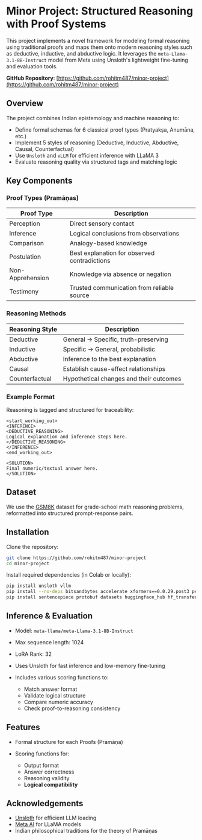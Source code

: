 
# Minor Project: Structured Reasoning with Proof Systems

This project implements a novel framework for modeling formal reasoning using traditional proofs and maps them onto modern reasoning styles such as deductive, inductive, and abductive logic. It leverages the `meta-Llama-3.1-8B-Instruct` model from Meta using Unsloth's lightweight fine-tuning and evaluation tools.

**GitHub Repository**: [https://github.com/rohitm487/minor-project](https://github.com/rohitm487/minor-project)

## Overview

The project combines Indian epistemology and machine reasoning to:

* Define formal schemas for 6 classical proof types (Pratyakṣa, Anumāna, etc.)
* Implement 5 styles of reasoning (Deductive, Inductive, Abductive, Causal, Counterfactual)
* Use `Unsloth` and `vLLM` for efficient inference with LLaMA 3
* Evaluate reasoning quality via structured tags and matching logic

## Key Components

### Proof Types (Pramāṇas)

| Proof Type       | Description                                  |
| ---------------- | -------------------------------------------- |
| Perception       | Direct sensory contact                       |
| Inference        | Logical conclusions from observations        |
| Comparison       | Analogy-based knowledge                      |
| Postulation      | Best explanation for observed contradictions |
| Non-Apprehension | Knowledge via absence or negation            |
| Testimony        | Trusted communication from reliable source   |

### Reasoning Methods

| Reasoning Style | Description                             |
| --------------- | --------------------------------------- |
| Deductive       | General → Specific, truth-preserving    |
| Inductive       | Specific → General, probabilistic       |
| Abductive       | Inference to the best explanation       |
| Causal          | Establish cause-effect relationships    |
| Counterfactual  | Hypothetical changes and their outcomes |

### Example Format

Reasoning is tagged and structured for traceability:

```text
<start_working_out>
<INFERENCE>
<DEDUCTIVE_REASONING>
Logical explanation and inference steps here.
</DEDUCTIVE_REASONING>
</INFERENCE>
<end_working_out>

<SOLUTION>
Final numeric/textual answer here.
</SOLUTION>
```

## Dataset

We use the [GSM8K](https://huggingface.co/datasets/openai/gsm8k) dataset for grade-school math reasoning problems, reformatted into structured prompt-response pairs.

## Installation

Clone the repository:

```bash
git clone https://github.com/rohitm487/minor-project
cd minor-project
```

Install required dependencies (in Colab or locally):

```bash
pip install unsloth vllm
pip install --no-deps bitsandbytes accelerate xformers==0.0.29.post3 peft trl==0.15.2 triton cut_cross_entropy unsloth_zoo
pip install sentencepiece protobuf datasets huggingface_hub hf_transfer
```

## Inference & Evaluation

* Model: `meta-llama/meta-Llama-3.1-8B-Instruct`
* Max sequence length: 1024
* LoRA Rank: 32
* Uses Unsloth for fast inference and low-memory fine-tuning
* Includes various scoring functions to:

  * Match answer format
  * Validate logical structure
  * Compare numeric accuracy
  * Check proof-to-reasoning consistency

## Features

* Formal structure for each Proofs (Pramāṇa)
* Scoring functions for:

  * Output format
  * Answer correctness
  * Reasoning validity
  * **Logical compatibility**
  

## Acknowledgements

* [Unsloth](https://github.com/unslothai/unsloth) for efficient LLM loading
* [Meta AI](https://ai.meta.com/) for LLaMA models
* Indian philosophical traditions for the theory of Pramāṇas
